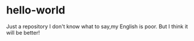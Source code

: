 # hello-world
Just a repository 
I don't know what to say,my English is poor.
But I think it will be better!
